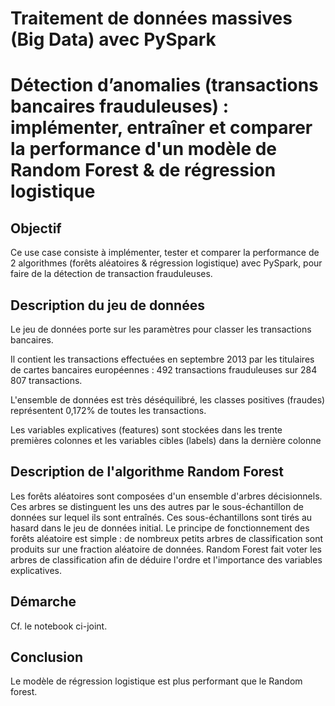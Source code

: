 # Traitement de données massives (Big Data) avec PySpark

# Détection d’anomalies (transactions bancaires frauduleuses) : implémenter, entraîner et comparer la performance d'un modèle de Random Forest & de régression logistique





## Objectif

Ce use case consiste à implémenter, tester et comparer la performance de 2 algorithmes (forêts aléatoires & régression logistique) avec PySpark, pour faire de la détection de transaction frauduleuses.






## Description du jeu de données

Le jeu de données porte sur les paramètres pour classer les transactions bancaires.

Il contient les transactions effectuées en septembre 2013 par les titulaires de cartes bancaires européennes : 492 transactions frauduleuses sur 284 807 transactions.

L'ensemble de données est très déséquilibré, les classes positives (fraudes) représentent 0,172% de toutes les transactions.

Les variables explicatives (features) sont stockées dans les trente premières colonnes et les variables cibles (labels) dans la dernière colonne





## Description de l'algorithme Random Forest

Les forêts aléatoires sont composées d'un ensemble d'arbres décisionnels.
Ces arbres se distinguent les uns des autres par le sous-échantillon de données sur lequel ils sont entraînés.
Ces sous-échantillons sont tirés au hasard dans le jeu de données initial.
Le principe de fonctionnement des forêts aléatoire est simple : de nombreux petits arbres de classification sont produits sur une fraction aléatoire de données.
Random Forest fait voter les arbres de classification afin de déduire l'ordre et l'importance des variables explicatives.




## Démarche 

Cf. le notebook ci-joint.



## Conclusion

Le modèle de régression logistique est plus performant que le Random forest.
